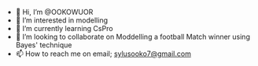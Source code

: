 - 👋 Hi, I’m @OOKOWUOR
- 👀 I’m interested in modelling
- 🌱 I’m currently learning CsPro
- 💞️ I’m looking to collaborate on Moddelling a football Match winner using Bayes' technique
- 📫 How to reach me on email; sylusooko7@gmail.com

<!---
OOKOWUOR/OOKOWUOR is a ✨ special ✨ repository because its `README.md` (this file) appears on your GitHub profile.
You can click the Preview link to take a look at your changes.
--->

